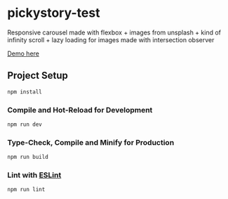 # pickystory-test

Responsive carousel made with flexbox + images from unsplash + kind of infinity scroll + lazy loading for images made with intersection observer

[Demo here](d5z12c1hdfotl.cloudfront.net)


## Project Setup

```sh
npm install
```

### Compile and Hot-Reload for Development

```sh
npm run dev
```

### Type-Check, Compile and Minify for Production

```sh
npm run build
```

### Lint with [ESLint](https://eslint.org/)

```sh
npm run lint
```
